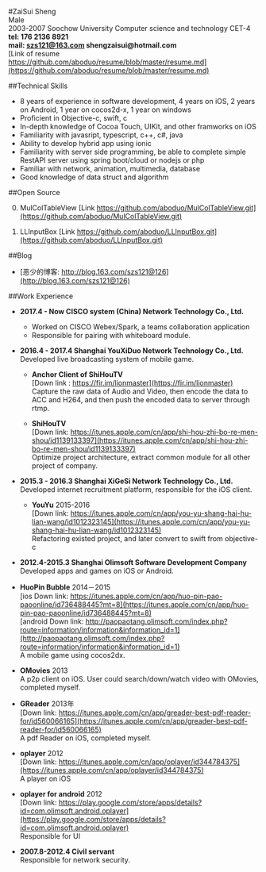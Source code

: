 #ZaiSui Sheng  
Male  
2003-2007  Soochow University  Computer science and technology  CET-4  
__tel: 176 2136 8921__  
__mail: szs121@163.com shengzaisui@hotmail.com__  
[Link of resume https://github.com/aboduo/resume/blob/master/resume.md](https://github.com/aboduo/resume/blob/master/resume.md)


##Technical Skills
- 8 years of experience in software development, 4 years on iOS, 2 years on Android, 1 year on cocos2d-x, 1 year on windows
- Proficient in Objective-c, swift, c
- In-depth knowledge of Cocoa Touch, UIKit, and other framworks on iOS
- Familiarity with javasript, typescript, c++, c#, java
- Ability to develop hybrid app using ionic
- Familiarity with server side programming, be able to complete simple RestAPI server using spring boot/cloud or nodejs or php
- Familiar with network, animation, multimedia, database
- Good knowledge of data struct and algorithm

##Open Source


0. MulColTableView  [Link https://github.com/aboduo/MulColTableView.git](https://github.com/aboduo/MulColTableView.git)  

0. LLInputBox  [Link https://github.com/aboduo/LLInputBox.git](https://github.com/aboduo/LLInputBox.git)  


##Blog
- [恶少的博客: http://blog.163.com/szs121@126](http://blog.163.com/szs121@126)

##Work Experience

- __2017.4 - Now CISCO system (China) Network Technology Co., Ltd.__
	- Worked on CISCO Webex/Spark, a teams collaboration application
	- Responsible for pairing with whiteboard module.


- __2016.4 - 2017.4 Shanghai YouXiDuo Network Technology Co., Ltd.__  
Developed live broadcasting system of mobile game.  
	- __Anchor Client of ShiHouTV__  
	[Down link : https://fir.im/lionmaster](https://fir.im/lionmaster)  
	Capture the raw data of Audio and Video, then encode the data to ACC and H264, and then push the encoded data to server through rtmp.

	- __ShiHouTV__   
[Down link: https://itunes.apple.com/cn/app/shi-hou-zhi-bo-re-men-shou/id1139133397](https://itunes.apple.com/cn/app/shi-hou-zhi-bo-re-men-shou/id1139133397)  
Optimize project architecture, extract common module for all other project of company.


- __2015.3 - 2016.3 Shanghai XiGeSi Network Technology Co., Ltd.__  
Developed internet recruitment platform, responsible for the iOS client.
	- __YouYu__ 2015-2016  
[Down link: https://itunes.apple.com/cn/app/you-yu-shang-hai-hu-lian-wang/id1012323145](https://itunes.apple.com/cn/app/you-yu-shang-hai-hu-lian-wang/id1012323145)  
Refactoring existed project, and later convert to swift from objective-c

- __2012.4-2015.3 Shanghai Olimsoft Software Development Company__  
Developed apps and games on iOS or Android.
	
 - __HuoPin Bubble__  2014－2015  
[ios Down link: https://itunes.apple.com/cn/app/huo-pin-pao-paoonline/id736488445?mt=8](https://itunes.apple.com/cn/app/huo-pin-pao-paoonline/id736488445?mt=8)  
[android Down link: http://paopaotang.olimsoft.com/index.php?route=information/information&information_id=1](http://paopaotang.olimsoft.com/index.php?route=information/information&information_id=1)    
A mobile game using cocos2dx.


 - __OMovies__  2013  
  A p2p client on iOS. User could search/down/watch video with OMovies, completed myself.


 - __GReader__  2013年    
[Down link: https://itunes.apple.com/cn/app/greader-best-pdf-reader-for/id560066165](https://itunes.apple.com/cn/app/greader-best-pdf-reader-for/id560066165)   
A pdf Reader on iOS, completed myself.


 - __oplayer__ 2012   
[Down link: https://itunes.apple.com/cn/app/oplayer/id344784375](https://itunes.apple.com/cn/app/oplayer/id344784375)   
A player on iOS

 - __oplayer for android__  2012  
[Down link: https://play.google.com/store/apps/details?id=com.olimsoft.android.oplayer](https://play.google.com/store/apps/details?id=com.olimsoft.android.oplayer)   
Responsible for UI

- __2007.8-2012.4  Civil servant__  
Responsible for network security.




